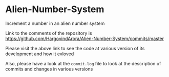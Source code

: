 # Alien-Number-System

Increment a number in an alien number system

Link to the comments of the repository is https://github.com/HargovindArora/Alien-Number-System/commits/master

Please visit the above link to see the code at various version of its development and how it evloved

Also, please have a look at the `commit.log` file to look at the description of commits and changes in various versions
